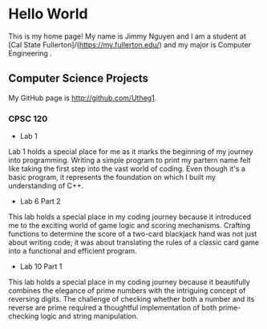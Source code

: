 # Hello World

This is my home page! My name is Jimmy Nguyen and I am a student at [Cal State Fullerton]/(https://my.fullerton.edu/) and my major is Computer Engineering .

## Computer Science Projects

My GitHub page is http://github.com/Utheg1.

### CPSC 120

* Lab 1 

 Lab 1 holds a special place for me as it marks the beginning of my journey into programming. Writing a simple program to print my partern name felt like taking the first step into the vast world of coding. Even though it's a basic program, it represents the foundation on which I built my understanding of C++. 

* Lab 6 Part 2

This lab holds a special place in my coding journey because it introduced me to the exciting world of game logic and scoring mechanisms. Crafting functions to determine the score of a two-card blackjack hand was not just about writing code; it was about translating the rules of a classic card game into a functional and efficient program.

* Lab 10 Part 1

This lab holds a special place in my coding journey because it beautifully combines the elegance of prime numbers with the intriguing concept of reversing digits. The challenge of checking whether both a number and its reverse are prime required a thoughtful implementation of both prime-checking logic and string manipulation.